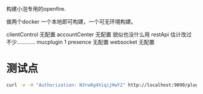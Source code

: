 构建小泡专用的openfire.

做两个docker 一个本地即可构建，一个可无环境构建。

clientControl 无配置
accountCenter 无配置 貌似也没什么用
restApi 估计改过不少…………
mucplugin 1
presence 无配置
websocket 无配置

# 测试点
```bash
curl -v -H "Authorization: N3rw8g4XiqijHwY2" http://localhost:9090/plugins/restapi/v1/users
```

